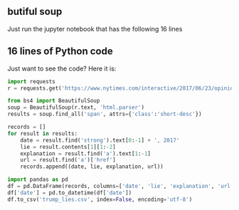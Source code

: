 ## butiful soup
Just run the jupyter notebook that has the following 16 lines
## 16 lines of Python code

Just want to see the code? Here it is:

```python
import requests  
r = requests.get('https://www.nytimes.com/interactive/2017/06/23/opinion/trumps-lies.html')

from bs4 import BeautifulSoup  
soup = BeautifulSoup(r.text, 'html.parser')  
results = soup.find_all('span', attrs={'class':'short-desc'})

records = []  
for result in results:  
    date = result.find('strong').text[0:-1] + ', 2017'
    lie = result.contents[1][1:-2]
    explanation = result.find('a').text[1:-1]
    url = result.find('a')['href']
    records.append((date, lie, explanation, url))

import pandas as pd  
df = pd.DataFrame(records, columns=['date', 'lie', 'explanation', 'url'])  
df['date'] = pd.to_datetime(df['date'])  
df.to_csv('trump_lies.csv', index=False, encoding='utf-8') 
```